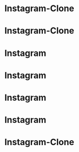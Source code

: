 # Instagram-Clone
# Instagram-Clone
# Instagram
# Instagram
# Instagram
# Instagram
# Instagram-Clone
